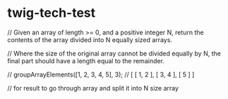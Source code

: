 # twig-tech-test
// Given an array of length >= 0, and a positive integer N, return the contents of the array divided into N equally sized arrays.

// Where the size of the original array cannot be divided equally by N, the final part should have a length equal to the remainder.

// groupArrayElements([​1​, ​2​, ​3​, ​4,​ ​5​], ​3​);
// [ [ 1, 2 ], [ 3, 4 ], [ 5 ] ]

// for result to go through array and split it into N size array